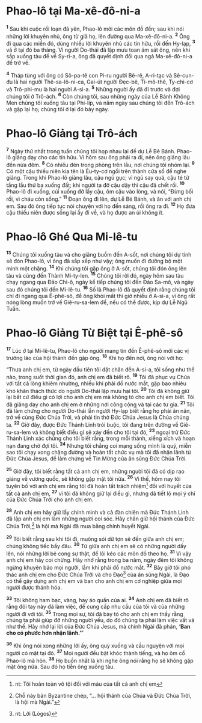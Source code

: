 # Phao-lô tại Ma-xê-đô-ni-a
<sup><b>1</b></sup> Sau khi cuộc rối loạn đã yên, Phao-lô mời các môn đồ đến; sau khi nói những lời khuyên nhủ, ông từ giã họ, lên đường qua Ma-xê-đô-ni-a. <sup><b>2</b></sup> Ông đi qua các miền đó, dùng nhiều lời khuyên nhủ các tín hữu, rồi đến Hy-lạp, <sup><b>3</b></sup> và ở tại đó ba tháng. Vì người Do-thái đã lập mưu toan ám sát ông, nên khi sắp xuống tàu để về Sy-ri-a, ông đã quyết định đổi qua ngả Ma-xê-đô-ni-a để trở về.

<sup><b>4</b></sup> Tháp tùng với ông có Sô-pa-tê con Pi-ru người Bê-rê, A-ri-tạc và Sê-cun-đu là hai người Thê-sa-lô-ni-ca, Gai-út người Đẹc-bê, Ti-mô-thê, Ty-chi-cơ và Trô-phi-mu là hai người A-si-a. <sup><b>5</b></sup> Những người ấy đã đi trước và đợi chúng tôi ở Trô-ách. <sup><b>6</b></sup> Còn chúng tôi, sau những ngày của Lễ Bánh Không Men chúng tôi xuống tàu tại Phi-líp, và năm ngày sau chúng tôi đến Trô-ách và gặp lại họ; chúng tôi ở lại đó bảy ngày.

# Phao-lô Giảng tại Trô-ách
<sup><b>7</b></sup> Ngày thứ nhất trong tuần chúng tôi họp nhau lại để dự Lễ Bẻ Bánh. Phao-lô giảng dạy cho các tín hữu. Vì hôm sau ông phải ra đi, nên ông giảng lâu đến nửa đêm. <sup><b>8</b></sup> Có nhiều đèn trong phòng trên lầu, nơi chúng tôi nhóm lại. <sup><b>9</b></sup> Có một cậu thiếu niên kia tên là Êu-ty-cơ ngồi trên thành cửa sổ để nghe giảng. Trong khi Phao-lô giảng lâu, cậu ngủ gục; vì ngủ say quá, cậu té từ tầng lầu thứ ba xuống đất; khi người ta đỡ cậu dậy thì cậu đã chết rồi. <sup><b>10</b></sup> Phao-lô đi xuống, cúi xuống đỡ lấy cậu, ôm cậu vào lòng, và nói, “Đừng bối rối, vì cháu còn sống.” <sup><b>11</b></sup> Đoạn ông đi lên, dự Lễ Bẻ Bánh, và ăn với anh chị em. Sau đó ông tiếp tục nói chuyện với họ đến sáng, rồi ông ra đi. <sup><b>12</b></sup> Họ đưa cậu thiếu niên được sống lại ấy đi về, và họ được an ủi không ít.

# Phao-lô Ghé Qua Mi-lê-tu
<sup><b>13</b></sup> Chúng tôi xuống tàu và cho giăng buồm đến A-sốt, nơi chúng tôi dự tính sẽ đón Phao-lô, vì ông đã sắp xếp như vậy; ông muốn đi đường bộ một mình một chặng. <sup><b>14</b></sup> Khi chúng tôi gặp ông ở A-sốt, chúng tôi đón ông lên tàu và cùng đến Thành Mi-ty-len. <sup><b>15</b></sup> Chúng tôi rời đó, ngày hôm sau tàu chạy ngang qua Đảo Chi-ô, ngày kế tiếp chúng tôi đến Đảo Sa-mô, và ngày sau đó chúng tôi đến Mi-lê-tu. <sup><b>16</b></sup> Số là Phao-lô đã quyết định rằng chúng tôi chỉ đi ngang qua Ê-phê-sô, để ông khỏi mất thì giờ nhiều ở A-si-a, vì ông rất nóng lòng muốn trở về Giê-ru-sa-lem để, nếu có thể được, kịp dự Lễ Ngũ Tuần.

# Phao-lô Giảng Từ Biệt tại Ê-phê-sô
<sup><b>17</b></sup> Lúc ở tại Mi-lê-tu, Phao-lô cho người mang tin đến Ê-phê-sô mời các vị trưởng lão của hội thánh đến gặp ông. <sup><b>18</b></sup> Khi họ đến nơi, ông nói với họ:

“Thưa anh chị em, từ ngày đầu tiên tôi đặt chân đến A-si-a, tôi sống như thế nào, trong suốt thời gian đó, anh chị em đã biết rõ. <sup><b>19</b></sup> Tôi đã phục vụ Chúa với tất cả lòng khiêm nhường, nhiều khi phải đổ nước mắt, gặp bao nhiêu khó khăn thách thức do người Do-thái lập mưu hại tôi. <sup><b>20</b></sup> Tôi đã không giữ lại bất cứ điều gì có lợi cho anh chị em mà không tỏ cho anh chị em biết. Tôi đã giảng dạy cho anh chị em ở những nơi công cộng và tại các tư gia. <sup><b>21</b></sup> Tôi đã làm chứng cho người Do-thái lẫn người Hy-lạp biết rằng họ phải ăn năn, trở về cùng Đức Chúa Trời, và phải tin thờ Đức Chúa Jesus là Chúa chúng ta. <sup><b>22</b></sup> Giờ đây, được Đức Thánh Linh trói buộc, tôi đang trên đường về Giê-ru-sa-lem và không biết điều gì sẽ xảy đến cho tôi tại đó, <sup><b>23</b></sup> ngoại trừ Đức Thánh Linh xác chứng cho tôi biết rằng, trong mỗi thành, xiềng xích và hoạn nạn đang chờ đợi tôi. <sup><b>24</b></sup> Nhưng tôi chẳng coi mạng sống mình là quý, miễn sao tôi chạy xong chặng đường và hoàn tất chức vụ mà tôi đã nhận lãnh từ Đức Chúa Jesus, để làm chứng về Tin Mừng của ân sủng Đức Chúa Trời.

<sup><b>25</b></sup> Giờ đây, tôi biết rằng tất cả anh chị em, những người tôi đã có dịp rao giảng về vương quốc, sẽ không gặp mặt tôi nữa. <sup><b>26</b></sup> Vì thế, hôm nay tôi tuyên bố với anh chị em rằng tôi đã hoàn tất trách nhiệm[^1-182b64df-9f35-4887-abc0-24c2fee32ad5] đối với huyết của tất cả anh chị em, <sup><b>27</b></sup> vì tôi đã không giữ lại điều gì, nhưng đã tiết lộ mọi ý chỉ của Đức Chúa Trời cho anh chị em.

<sup><b>28</b></sup> Anh chị em hãy giữ lấy chính mình và cả đàn chiên mà Đức Thánh Linh đã lập anh chị em làm những người coi sóc. Hãy chăn giữ hội thánh của Đức Chúa Trời,[^2-182b64df-9f35-4887-abc0-24c2fee32ad5] là hội mà Ngài đã mua bằng chính huyết Ngài.

<sup><b>29</b></sup> Tôi biết rằng sau khi tôi đi, muông sói dữ tợn sẽ đến giữa anh chị em; chúng không tiếc bầy đâu. <sup><b>30</b></sup> Từ giữa anh chị em sẽ có những người dấy lên, nói những lời bẻ cong sự thật, để lôi kéo các môn đồ theo họ. <sup><b>31</b></sup> Vì vậy anh chị em hãy coi chừng. Hãy nhớ rằng trong ba năm, ngày đêm tôi không ngừng khuyên bảo mọi người, lắm khi phải đổ nước mắt. <sup><b>32</b></sup> Bây giờ tôi phó thác anh chị em cho Đức Chúa Trời và cho Đạo[^3-182b64df-9f35-4887-abc0-24c2fee32ad5] của ân sủng Ngài, là Đạo có thể gây dựng anh chị em và ban cho anh chị em cơ nghiệp giữa mọi người được thánh hóa.

<sup><b>33</b></sup> Tôi không ham bạc, vàng, hay áo quần của ai. <sup><b>34</b></sup> Anh chị em đã biết rõ rằng đôi tay này đã làm việc, để cung cấp nhu cầu của tôi và của những người đi với tôi. <sup><b>35</b></sup> Trong mọi sự, tôi đã bày tỏ cho anh chị em thấy rằng chúng ta phải giúp đỡ những người yếu, do đó chúng ta phải làm việc vất vả như thế. Hãy nhớ lại lời của Đức Chúa Jesus, mà chính Ngài đã phán, **‘Ban cho có phước hơn nhận lãnh.’**”

<sup><b>36</b></sup> Khi ông nói xong những lời ấy, ông quỳ xuống và cầu nguyện với mọi người có mặt tại đó. <sup><b>37</b></sup> Mọi người đều bật khóc thành tiếng, và họ ôm cổ Phao-lô mà hôn. <sup><b>38</b></sup> Họ buồn nhất là khi nghe ông nói rằng họ sẽ không gặp mặt ông nữa. Sau đó họ tiễn ông xuống tàu.

[^1-182b64df-9f35-4887-abc0-24c2fee32ad5]: nt: Tôi hoàn toàn vô tội đối với máu của tất cả anh chị em
[^2-182b64df-9f35-4887-abc0-24c2fee32ad5]: Chỗ này bản Byzantine chép, “... hội thánh của Chúa và Đức Chúa Trời, là hội mà Ngài.”
[^3-182b64df-9f35-4887-abc0-24c2fee32ad5]: nt: Lời (Lógos)